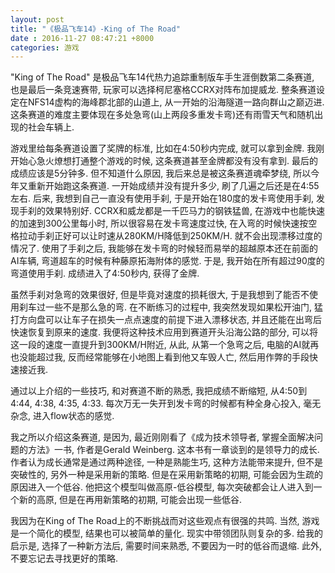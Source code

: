 ```yaml
---
layout: post
title: "《极品飞车14》-King of The Road"
date : 2016-11-27 08:47:21 +8000
categories: 游戏
---
```


"King of The Road" 是极品飞车14代热力追踪重制版车手生涯倒数第二条赛道, 也是最后一条竞速赛带, 玩家可以选择柯尼塞格CCRX对阵布加提威龙. 
整条赛道设定在NFS14虚构的海峰郡北部的山道上, 从一开始的沿海隧道一路向群山之巅迈进. 这条赛道的难度主要体现在多处急弯(山上两段多重发卡弯)还有雨雪天气和随机出现的社会车辆上.

游戏里给每条赛道设置了奖牌的标准, 比如在4:50秒内完成, 就可以拿到金牌. 我刚开始心急火燎想打通整个游戏的时候, 这条赛道甚至金牌都没有没有拿到. 最后的成绩应该是5分钟多. 
但不知道什么原因, 我后来总是被这条赛道魂牵梦绕, 所以今年又重新开始跑这条赛道. 一开始成绩并没有提升多少, 刷了几遍之后还是在4:55左右.
后来, 我想到自己一直没有使用手刹, 于是开始在180度的发卡弯使用手刹, 发现手刹的效果特别好. 
CCRX和威龙都是一千匹马力的钢铁猛兽, 在游戏中也能快速的加速到300公里每小时, 所以很容易在发卡弯速度过快, 在入弯的时候快速按空格拉动手刹正好可以让时速从280KM/H降低到250KM/H. 就不会出现漂移过度的情况了. 
使用了手刹之后, 我能够在发卡弯的时候轻而易举的超越原本还在前面的AI车辆, 弯道超车的时候有种藤原拓海附体的感觉. 于是, 我开始在所有超过90度的弯道使用手刹. 成绩进入了4:50秒内, 获得了金牌. 

虽然手刹对急弯的效果很好, 但是毕竟对速度的损耗很大, 于是我想到了能否不使用刹车过一些不是那么急的弯. 
在不断练习的过程中, 我突然发现如果松开油门, 猛打方向盘可以让车子在损失一点点速度的前提下进入漂移状态, 并且还能在出弯后快速恢复到原来的速度. 
我便将这种技术应用到赛道开头沿海公路的部分, 可以将这一段的速度一直提升到300KM/H附近, 从此, 从第一个急弯之后, 电脑的AI就再也没能超过我, 反而经常能够在小地图上看到他又车毁人亡, 然后用作弊的手段快速接近我. 

通过以上介绍的一些技巧, 和对赛道不断的熟悉, 我把成绩不断缩短, 从4:50到4:44, 4:38, 4:35, 4:33. 每次万无一失开到发卡弯的时候都有种全身心投入, 毫无杂念, 进入flow状态的感觉. 

我之所以介绍这条赛道, 是因为, 最近刚刚看了《成为技术领导者, 掌握全面解决问题的方法》一书, 作者是Gerald Weinberg. 这本书有一章谈到的是领导力的成长.
作者认为成长通常是通过两种途径, 一种是熟能生巧, 这种方法能带来提升, 但不是突破性的, 另外一种是采用新的策略. 
但是在采用新策略的初期, 可能会因为生疏的原因进入一个低谷. 他把这个模型叫做高原-低谷模型, 每次突破都会让人进入到一个新的高原, 但是在再用新策略的初期, 可能会出现一些低谷. 

我因为在King of The Road上的不断挑战而对这些观点有很强的共鸣. 当然, 游戏是一个简化的模型, 结果也可以被简单的量化. 现实中带领团队则复杂的多. 
给我的启示是, 选择了一种新方法后, 需要时间来熟悉, 不要因为一时的低谷而退缩. 此外, 不要忘记去寻找更好的策略. 